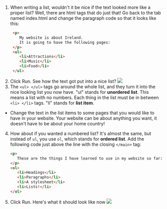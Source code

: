 1. When writing a list, wouldn't it be nice if the text looked more like a proper list? Well, there are html tags that do just that! Go back to the tab named index.html and change the paragraph code so that it looks like this: 
   ```html
    <p>
       My website is about Ireland. 
       It is going to have the following pages:
    </p>
    <ul>
       <li>Attractions</li>
       <li>Music</li>
       <li>Food</li>
    </ul>
   ```
2. Click Run. See how the text got put into a nice list? ![](/assets/egUnorderedList.png)
3. The `<ul> </ul>` tags go around the whole list, and they turn it into the nice looking list you now have. "ul" stands for **unordered list**. This means a list with no numbers. Each thing in the list must be in between `<li> </li>` tags. "li" stands for **list item**. 
 * Change the text in the list items to some pages that you would like to have in your website. Your website can be about anything you want, it doesn't have to be about your home country!
4. How about if you wanted a numbered list? It's almost the same, but instead of `ul`, you use `ol`, which stands for **ordered list**. Add the following code just above the line with the closing `</main>` tag:
   ```html
   <p>
      These are the things I have learned to use in my website so far:
   </p>
   <ol>
      <li>Headings</li>
      <li>Paragraphs</li>
      <li>A stylesheet</li>
      <li>Lists!</li>
   </ol>
   ```
5. Click Run. Here's what it should look like now ![](/assets/egOrderedList.png)



